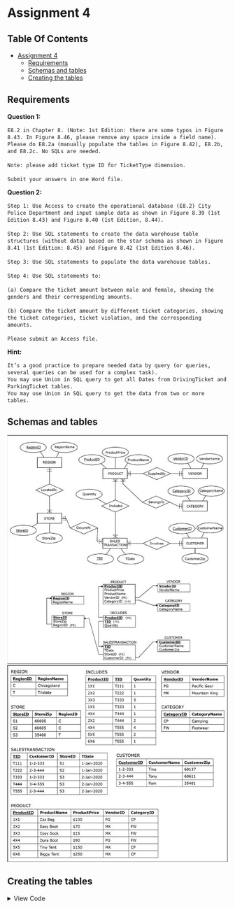 # Assignment 4

## Table Of Contents <!-- omit in toc -->

- [Assignment 4](#assignment-4)
  - [Requirements](#requirements)
  - [Schemas and tables](#schemas-and-tables)
  - [Creating the tables](#creating-the-tables)

## Requirements

**Question 1:**

    E8.2 in Chapter 8. (Note: 1st Edition: there are some typos in Figure 8.43. In Figure 8.46, please remove any space inside a field name). Please do E8.2a (manually populate the tables in Figure 8.42), E8.2b, and E8.2c. No SQLs are needed.

    Note: please add ticket type ID for TicketType dimension.

    Submit your answers in one Word file.

**Question 2:**

    Step 1: Use Access to create the operational database (E8.2) City Police Department and input sample data as shown in Figure 8.39 (1st Edition 8.43) and Figure 8.40 (1st Edition, 8.44).

    Step 2: Use SQL statements to create the data warehouse table structures (without data) based on the star schema as shown in Figure 8.41 (1st Edition: 8.45) and Figure 8.42 (1st Edition 8.46).

    Step 3: Use SQL statements to populate the data warehouse tables.

    Step 4: Use SQL statements to:

    (a) Compare the ticket amount between male and female, showing the genders and their corresponding amounts.

    (b) Compare the ticket amount by different ticket categories, showing the ticket categories, ticket violation, and the corresponding amounts.

    Please submit an Access file.

**Hint:**

    It’s a good practice to prepare needed data by query (or queries, several queries can be used for a complex task).
    You may use Union in SQL query to get all Dates from DrivingTicket and ParkingTicket tables.
    You may use Union in SQL query to get the data from two or more tables.

## Schemas and tables

![image1](https://github.com/yogurtsauce/MISC-485/blob/master/ass4/input/images/image1.jpg)
![image2](https://github.com/yogurtsauce/MISC-485/blob/master/ass4/input/images/image2.jpg)

## Creating the tables

<details>
<summary>View Code</summary>

```
createTable('''
            create table Vendor (
                Id integer not null primary key autoincrement,
                Name varchar not null
            )
    ''')


createTable('''
            create table Category (
                Id integer not null primary key autoincrement,
                Name varchar not null
            )
    ''')


createTable('''
            create table Product (
                Id integer not null primary key autoincrement,
                Price int not null,
                Name varchar not null,
                VendorId integer not null references Vendor(Id),
                CategoryId integer not null references Category(Id)
            )
    ''')


createTable('''
            create table Customer (
                Id integer not null primary key autoincrement,
                Name varchar not null,
                Zip int not null
            )
    ''')


createTable('''
            create table Region (
                Id integer not null primary key autoincrement,
                Name varchar not null
            )
    ''')


createTable('''
            create table Store (
                Id integer not null primary key autoincrement,
                Zip int not null,
                RegionId integer not null references Region(Id)
            )
    ''')


createTable('''
            create table SalesTransaction (
                Id integer not null primary key autoincrement,
                Date date not null,
                StoreId integer not null references Store(Id),
                CustomerId integer not null references Customer(Id)
            )
    ''')


createTable('''
            create table Includes (
                ProductId integer not null references Product(Id),
                TId integer not null references SalesTransaction(Id),
                Quantity int not null,
                primary key (ProductId, TId)
            )
    ''')
```

</details>
